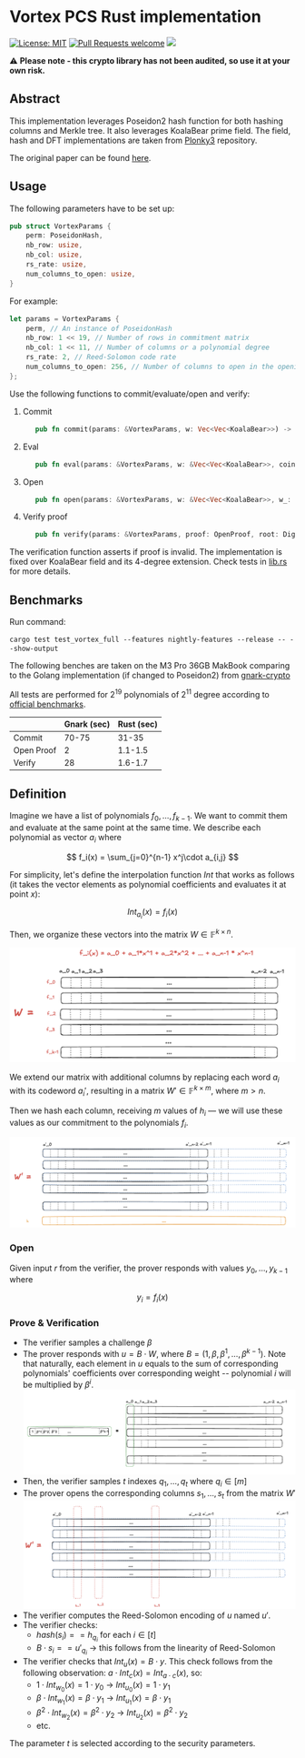 # Vortex PCS Rust implementation

[![License: MIT](https://img.shields.io/badge/License-MIT-yellow.svg)](https://opensource.org/licenses/MIT)
[![Pull Requests welcome](https://img.shields.io/badge/PRs-welcome-ff69b4.svg?style=flat-square)](https://github.com/distributed-lab/vortex-rs/issues)
<a href="https://github.com/distributed-lab/vortex-rs">
<img src="https://img.shields.io/github/stars/distributed-lab/vortex-rs?style=social"/>
</a>

⚠️ __Please note - this crypto library has not been audited, so use it at your own risk.__

## Abstract

This implementation leverages Poseidon2 hash function for both hashing columns and Merkle tree. It also leverages
KoalaBear prime field. The field, hash and DFT implementations are taken
from [Plonky3](https://github.com/Plonky3/Plonky3) repository.

The original paper can be found [here](https://eprint.iacr.org/2024/185).

## Usage

The following parameters have to be set up:
```rust
pub struct VortexParams {
    perm: PoseidonHash,
    nb_row: usize,
    nb_col: usize,
    rs_rate: usize,
    num_columns_to_open: usize,
}
```
For example:
```rust
let params = VortexParams {
    perm, // An instance of PoseidonHash
    nb_row: 1 << 19, // Number of rows in commitment matrix
    nb_col: 1 << 11, // Number of columns or a polynomial degree
    rs_rate: 2, // Reed-Solomon code rate
    num_columns_to_open: 256, // Number of columns to open in the opening phase
};
```

Use the following functions to commit/evaluate/open and verify:

1. Commit
   ```rust
      pub fn commit(params: &VortexParams, w: Vec<Vec<KoalaBear>>) -> (MerkleTree, Vec<Vec<KoalaBear>>)
    ```
2. Eval
   ```rust
      pub fn eval(params: &VortexParams, w: &Vec<Vec<KoalaBear>>, coin: KoalaBearExt, ) -> Vec<KoalaBearExt>
    ```
3. Open
   ```rust
      pub fn open(params: &VortexParams, w: &Vec<Vec<KoalaBear>>, w_: &Vec<Vec<KoalaBear>>, mt: &MerkleTree, beta: KoalaBearExt, column_ids: Vec<usize>) -> OpenProof
    ```
4. Verify proof
   ```rust
      pub fn verify(params: &VortexParams, proof: OpenProof, root: Digest, y: Vec<KoalaBearExt>, coin: KoalaBearExt)
    ```

The verification function asserts if proof is invalid. The implementation is fixed over KoalaBear field and its
4-degree extension. Check tests in [lib.rs](./src/lib.rs) for more details.

## Benchmarks

Run command:

```shell
cargo test test_vortex_full --features nightly-features --release -- --show-output
```

The following benches are taken on the M3 Pro 36GB MakBook comparing to the Golang implementation (if changed
to Poseidon2)
from [gnark-crypto](https://github.com/Consensys/gnark-crypto/blob/master/field/koalabear/vortex/prover_test.go#L232)

All tests are performed for $2^{19}$ polynomials of $2^{11}$ degree according
to [official benchmarks](https://hackmd.io/@YaoGalteland/SJ1WmzgTJg).

|            | Gnark (sec) | Rust (sec) |
|------------|-------------|------------|
| Commit     | 70-75       | 31-35      |
| Open Proof | 2           | 1.1-1.5    |
| Verify     | 28          | 1.6-1.7    |

## Definition

Imagine we have a list of polynomials $f_0,\dots,f_{k-1}$. We want to commit them and evaluate at the same point at the
same time. We describe each polynomial as vector $a_i$ where

$$
f_i(x) = \sum_{j=0}^{n-1} x^j\cdot a_{i,j}
$$

For simplicity, let's define the interpolation function $Int$ that works as follows (it takes the vector elements as
polynomial coefficients and evaluates it at point $x$):

$$
Int_{a_i}(x) = f_i(x)
$$

Then, we organize these vectors into the matrix $W \in \mathbb{F}^{k\times n}$.

![](./assets/vortex1.png)

We extend our matrix with additional columns by replacing each word $a_i$ with its codeword $a_i'$,
resulting in a matrix $W' \in \mathbb{F}^{k\times m}$, where $m > n$.

Then we hash each column, receiving $m$ values of $h_i$ — we will use these values as our commitment to the polynomials
$f_i$.

![](./assets/vortex1_5.png)

### Open

Given input $r$ from the verifier, the prover responds with values $y_0,\dots,y_{k-1}$ where

$$
y_i = f_i(x)
$$

### Prove & Verification

* The verifier samples a challenge $\beta$
* The prover responds with $u = B\cdot W$, where $B = (1, \beta, \beta^1,\dots,\beta^{k-1})$. Note that naturally, each
  element in $u$ equals to the sum of corresponding polynomials' coefficients over corresponding weight -- polynomial
  $i$ will be multiplied by $\beta^i$.
  ![](./assets/vortex2.png)
* Then, the verifier samples $t$ indexes $q_1,\dots,q_t$ where $q_i \in [m]$
* The prover opens the corresponding columns $s_1,\dots,s_t$ from the matrix $W'$
  ![](./assets/vortex3.png)
* The verifier computes the Reed-Solomon encoding of $u$ named $u'$.
* The verifier checks:
    * $hash(s_i) == h_{q_i}$ for each $i\in [t]$
    * $B\cdot s_i == u'_{q_i}$ → this follows from the linearity of Reed-Solomon
* The verifier checks that $Int_u(x) = B\cdot y$. This check follows from the following observation: $a\cdot Int_c(x) =
  Int_{a\cdot c}(x)$, so:
    * $1 \cdot Int_{w_0}(x) = 1 \cdot y_0$ → $Int_{u_0}(x) = 1 \cdot y_1$
    * $\beta \cdot Int_{w_1}(x) = \beta \cdot y_1$ → $Int_{u_1}(x) = \beta \cdot y_1$
    * $\beta^2 \cdot Int_{w_2}(x) = \beta^2 \cdot y_2$ → $Int_{u_2}(x) = \beta^2 \cdot y_2$
    * etc.

The parameter $t$ is selected according to the security parameters.